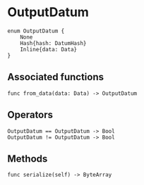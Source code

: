 # OutputDatum

```helios
enum OutputDatum {
	None
	Hash{hash: DatumHash}
	Inline{data: Data}
}
```

## Associated functions

```helios
func from_data(data: Data) -> OutputDatum
```

## Operators

```helios
OutputDatum == OutputDatum -> Bool
OutputDatum != OutputDatum -> Bool
```

## Methods
```helios
func serialize(self) -> ByteArray
```

